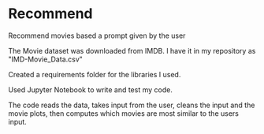 # Recommend
Recommend movies based a prompt given by the user

The Movie dataset was downloaded from IMDB. I have it in my repository as "IMD-Movie_Data.csv"

Created a requirements folder for the libraries I used.

Used Jupyter Notebook to write and test my code.

The code reads the data, takes input from the user, cleans the input and the movie plots, then computes which movies are most similar to the users input.

